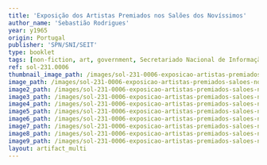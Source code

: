 ```yaml
---
title: 'Exposição dos Artistas Premiados nos Salões dos Novíssimos'
author_name: 'Sebastião Rodrigues'
year: y1965
origin: Portugal
publisher: 'SPN/SNI/SEIT'
type: booklet
tags: [non-fiction, art, government, Secretariado Nacional de Informação, green, blue]
ref: sol-231.0006
thumbnail_image_path: /images/sol-231-0006-exposicao-artistas-premiados-saloes-novissimos-thumbnail.jpg
image_path: /images/sol-231-0006-exposicao-artistas-premiados-saloes-novissimos-1.jpg
image2_path: /images/sol-231-0006-exposicao-artistas-premiados-saloes-novissimos-2.jpg
image3_path: /images/sol-231-0006-exposicao-artistas-premiados-saloes-novissimos-3.jpg
image4_path: /images/sol-231-0006-exposicao-artistas-premiados-saloes-novissimos-4.jpg
image5_path: /images/sol-231-0006-exposicao-artistas-premiados-saloes-novissimos-5.jpg
image6_path: /images/sol-231-0006-exposicao-artistas-premiados-saloes-novissimos-6.jpg
image7_path: /images/sol-231-0006-exposicao-artistas-premiados-saloes-novissimos-7.jpg
image8_path: /images/sol-231-0006-exposicao-artistas-premiados-saloes-novissimos-8.jpg
image9_path: /images/sol-231-0006-exposicao-artistas-premiados-saloes-novissimos-9.jpg
layout: artifact_multi
---
```

